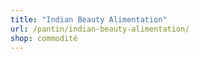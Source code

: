 ```yaml
---
title: "Indian Beauty Alimentation"
url: /pantin/indian-beauty-alimentation/
shop: commodité
---
```

